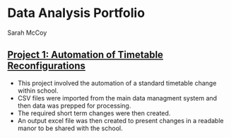# Data Analysis Portfolio
Sarah McCoy

## [Project 1: Automation of Timetable Reconfigurations](https://github.com/slmccoy/timetable.git)
- This project involved the automation of a standard timetable change within school.
- CSV files were imported from the main data managment system and then data was prepped for processing.
- The required short term changes were then created.
- An output excel file was then created to present changes in a readable manor to be shared with the school.
